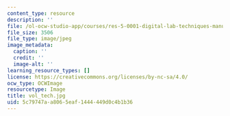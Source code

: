 ```yaml
---
content_type: resource
description: ''
file: /ol-ocw-studio-app/courses/res-5-0001-digital-lab-techniques-manual-spring-2007/5c79747aa8065eaf1444449d0c4b1b36_vol_tech.jpg
file_size: 3506
file_type: image/jpeg
image_metadata:
  caption: ''
  credit: ''
  image-alt: ''
learning_resource_types: []
license: https://creativecommons.org/licenses/by-nc-sa/4.0/
ocw_type: OCWImage
resourcetype: Image
title: vol_tech.jpg
uid: 5c79747a-a806-5eaf-1444-449d0c4b1b36
---
```

